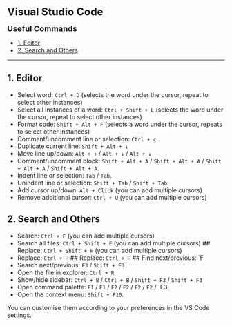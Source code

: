 
<font size="5"> **Visual Studio Code** </font>

<font size="4"> **Useful Commands** </font>

<!-- TOC tocDepth:2..3 chapterDepth:2..6 -->

- [1. Editor](#1-editor)
- [2. Search and Others](#2-search-and-others)

<!-- /TOC -->
---
## 1. Editor

- Select word: `Ctrl + D` (selects the word under the cursor, repeat to select other instances)
- Select all instances of a word: `Ctrl + Shift + L` (selects the word under the cursor, repeat to select other instances)
- Format code: `Shift + Alt + F` (selects a word under the cursor, repeats to select other instances)
- Comment/uncomment line or selection: `Ctrl + ç`
- Duplicate current line: `Shift + Alt + ↓`
- Move line up/down: `Alt + ↑` / `Alt + ↓` / `Alt + ↓`
- Comment/uncomment block: `Shift + Alt + A` / `Shift + Alt + A` / `Shift + Alt + A` / `Shift + Alt + A`.
- Indent line or selection: `Tab` / `Tab`.
- Unindent line or selection: `Shift + Tab` / `Shift + Tab`.
- Add cursor up/down: `Alt + Click` (you can add multiple cursors)
- Remove additional cursor: `Ctrl + U` (you can add multiple cursors)

## 2. Search and Others

- Search: `Ctrl + F` (you can add multiple cursors)
- Search all files: `Ctrl + Shift + F` (you can add multiple cursors) ## Replace: `Ctrl + Shift + F` (you can add multiple cursors)
- Replace: `Ctrl + H` ## Replace: `Ctrl + H` ## Find next/previous: `F
- Search next/previous: `F3` / `Shift + F3`
- Open the file in explorer: `Ctrl + R`
- Show/hide sidebar: `Ctrl + B` / `Ctrl + B` / `Shift + F3` / `Shift + F3`
- Open command palette: `F1` / `F1` / `F2` / `F2` / `F2` / `F2` / `F3
- Open the context menu: `Shift + F10`.

You can customise them according to your preferences in the VS Code settings.